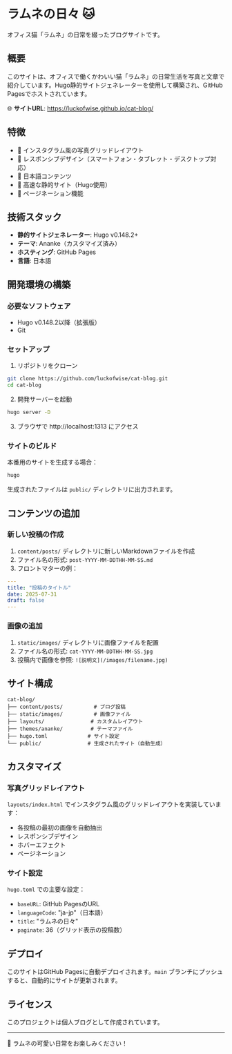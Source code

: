 # ラムネの日々 🐱

オフィス猫「ラムネ」の日常を綴ったブログサイトです。

## 概要

このサイトは、オフィスで働くかわいい猫「ラムネ」の日常生活を写真と文章で紹介しています。Hugo静的サイトジェネレーターを使用して構築され、GitHub Pagesでホストされています。

🌐 **サイトURL**: https://luckofwise.github.io/cat-blog/

## 特徴

- 📸 インスタグラム風の写真グリッドレイアウト
- 📱 レスポンシブデザイン（スマートフォン・タブレット・デスクトップ対応）
- 🎌 日本語コンテンツ
- 🚀 高速な静的サイト（Hugo使用）
- 📄 ページネーション機能

## 技術スタック

- **静的サイトジェネレーター**: Hugo v0.148.2+
- **テーマ**: Ananke（カスタマイズ済み）
- **ホスティング**: GitHub Pages
- **言語**: 日本語

## 開発環境の構築

### 必要なソフトウェア

- Hugo v0.148.2以降（拡張版）
- Git

### セットアップ

1. リポジトリをクローン
```bash
git clone https://github.com/luckofwise/cat-blog.git
cd cat-blog
```

2. 開発サーバーを起動
```bash
hugo server -D
```

3. ブラウザで http://localhost:1313 にアクセス

### サイトのビルド

本番用のサイトを生成する場合：

```bash
hugo
```

生成されたファイルは `public/` ディレクトリに出力されます。

## コンテンツの追加

### 新しい投稿の作成

1. `content/posts/` ディレクトリに新しいMarkdownファイルを作成
2. ファイル名の形式: `post-YYYY-MM-DDTHH-MM-SS.md`
3. フロントマターの例：

```yaml
---
title: "投稿のタイトル"
date: 2025-07-31
draft: false
---
```

### 画像の追加

1. `static/images/` ディレクトリに画像ファイルを配置
2. ファイル名の形式: `cat-YYYY-MM-DDTHH-MM-SS.jpg`
3. 投稿内で画像を参照: `![説明文](/images/filename.jpg)`

## サイト構成

```
cat-blog/
├── content/posts/          # ブログ投稿
├── static/images/          # 画像ファイル
├── layouts/               # カスタムレイアウト
├── themes/ananke/         # テーマファイル
├── hugo.toml             # サイト設定
└── public/               # 生成されたサイト（自動生成）
```

## カスタマイズ

### 写真グリッドレイアウト

`layouts/index.html` でインスタグラム風のグリッドレイアウトを実装しています：

- 各投稿の最初の画像を自動抽出
- レスポンシブデザイン
- ホバーエフェクト
- ページネーション

### サイト設定

`hugo.toml` での主要な設定：

- `baseURL`: GitHub PagesのURL
- `languageCode`: "ja-jp"（日本語）
- `title`: "ラムネの日々"
- `paginate`: 36（グリッド表示の投稿数）

## デプロイ

このサイトはGitHub Pagesに自動デプロイされます。`main` ブランチにプッシュすると、自動的にサイトが更新されます。

## ライセンス

このプロジェクトは個人ブログとして作成されています。

---

🐾 ラムネの可愛い日常をお楽しみください！